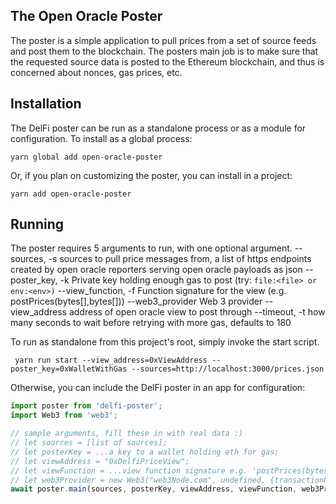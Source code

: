 
## The Open Oracle Poster

The poster is a simple application to pull prices from a set of source feeds and post them to the blockchain. The posters main job is to make sure that the requested source data is posted to the Ethereum blockchain, and thus is concerned about nonces, gas prices, etc.

## Installation

The DelFi poster can be run as a standalone process or as a module for configuration. To install as a global process:

```
yarn global add open-oracle-poster
```

Or, if you plan on customizing the poster, you can install in a project:

```
yarn add open-oracle-poster
```

## Running

The poster requires 5 arguments to run, with one optional argument.
  --sources, -s             sources to pull price messages from, a list of https endpoints created by open oracle reporters serving open oracle payloads as json
  --poster_key, -k          Private key holding enough gas to post (try: `file:<file> or env:<env>)`
  --view_function, -f  		Function signature for the view (e.g. postPrices(bytes[],bytes[]))
  --web3_provider           Web 3 provider
  --view_address            address of open oracle view to post through
  --timeout, -t             how many seconds to wait before retrying with more gas, defaults to 180

To run as standalone from this project's root, simply invoke the start script.
```
 yarn run start --view_address=0xViewAddress --poster_key=0xWalletWithGas --sources=http://localhost:3000/prices.json
```

Otherwise, you can include the DelFi poster in an app for configuration:

```typescript
import poster from 'delfi-poster';
import Web3 from 'web3';

// sample arguments, fill these in with real data :)
// let sources = [list of sources];
// let posterKey = ...a key to a wallet holding eth for gas;
// let viewAddress = "0xDelfiPriceView";
// let viewFunction = ...view function signature e.g. 'postPrices(bytes[],bytes[])';
// let web3Provider = new Web3("web3Node.com", undefined, {transactionPollingTimeout: 180});
await poster.main(sources, posterKey, viewAddress, viewFunction, web3Provider);
```

